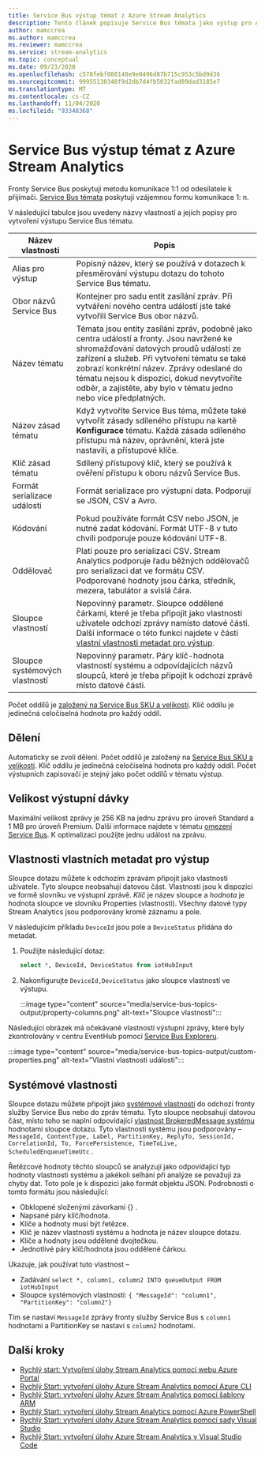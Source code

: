 ```yaml
---
title: Service Bus výstup témat z Azure Stream Analytics
description: Tento článek popisuje Service Bus témata jako výstup pro Azure Stream Analytics.
author: mamccrea
ms.author: mamccrea
ms.reviewer: mamccrea
ms.service: stream-analytics
ms.topic: conceptual
ms.date: 09/23/2020
ms.openlocfilehash: c578febf088148e9e0496d87b715c953c5bd9d36
ms.sourcegitcommit: 99955130348f9d2db7d4fb5032fad89dad3185e7
ms.translationtype: MT
ms.contentlocale: cs-CZ
ms.lasthandoff: 11/04/2020
ms.locfileid: "93348368"
---
```

# <a name="service-bus-topics-output-from-azure-stream-analytics"></a>Service Bus výstup témat z Azure Stream Analytics

Fronty Service Bus poskytují metodu komunikace 1:1 od odesílatele k přijímači. [Service Bus témata](/previous-versions/azure/hh367516(v=azure.100)) poskytují vzájemnou formu komunikace 1: n.

V následující tabulce jsou uvedeny názvy vlastností a jejich popisy pro vytvoření výstupu Service Bus tématu.

| Název vlastnosti | Popis |
| --- | --- |
| Alias pro výstup |Popisný název, který se používá v dotazech k přesměrování výstupu dotazu do tohoto Service Bus tématu. |
| Obor názvů Service Bus |Kontejner pro sadu entit zasílání zpráv. Při vytváření nového centra událostí jste také vytvořili Service Bus obor názvů. |
| Název tématu |Témata jsou entity zasílání zpráv, podobně jako centra událostí a fronty. Jsou navržené ke shromažďování datových proudů událostí ze zařízení a služeb. Při vytvoření tématu se také zobrazí konkrétní název. Zprávy odeslané do tématu nejsou k dispozici, dokud nevytvoříte odběr, a zajistěte, aby bylo v tématu jedno nebo více předplatných. |
| Název zásad tématu |Když vytvoříte Service Bus téma, můžete také vytvořit zásady sdíleného přístupu na kartě **Konfigurace** tématu. Každá zásada sdíleného přístupu má název, oprávnění, která jste nastavili, a přístupové klíče. |
| Klíč zásad tématu |Sdílený přístupový klíč, který se používá k ověření přístupu k oboru názvů Service Bus. |
| Formát serializace události |Formát serializace pro výstupní data. Podporují se JSON, CSV a Avro. |
| Kódování |Pokud používáte formát CSV nebo JSON, je nutné zadat kódování. Formát UTF-8 v tuto chvíli podporuje pouze kódování UTF-8. |
| Oddělovač |Platí pouze pro serializaci CSV. Stream Analytics podporuje řadu běžných oddělovačů pro serializaci dat ve formátu CSV. Podporované hodnoty jsou čárka, středník, mezera, tabulátor a svislá čára. |
| Sloupce vlastností | Nepovinný parametr. Sloupce oddělené čárkami, které je třeba připojit jako vlastnosti uživatele odchozí zprávy namísto datové části. Další informace o této funkci najdete v části [vlastní vlastnosti metadat pro výstup](#custom-metadata-properties-for-output). |
| Sloupce systémových vlastností | Nepovinný parametr. Páry klíč-hodnota vlastností systému a odpovídajících názvů sloupců, které je třeba připojit k odchozí zprávě místo datové části. |

Počet oddílů je [založený na Service Bus SKU a velikosti](../service-bus-messaging/service-bus-partitioning.md). Klíč oddílu je jedinečná celočíselná hodnota pro každý oddíl.

## <a name="partitioning"></a>Dělení

Automaticky se zvolí dělení. Počet oddílů je založený na [Service Bus SKU a velikosti](../service-bus-messaging/service-bus-partitioning.md). Klíč oddílu je jedinečná celočíselná hodnota pro každý oddíl. Počet výstupních zapisovačí je stejný jako počet oddílů v tématu výstup.

## <a name="output-batch-size"></a>Velikost výstupní dávky

Maximální velikost zprávy je 256 KB na jednu zprávu pro úroveň Standard a 1 MB pro úroveň Premium. Další informace najdete v tématu [omezení Service Bus](../service-bus-messaging/service-bus-quotas.md). K optimalizaci použijte jednu událost na zprávu.

## <a name="custom-metadata-properties-for-output"></a>Vlastnosti vlastních metadat pro výstup

Sloupce dotazu můžete k odchozím zprávám připojit jako vlastnosti uživatele. Tyto sloupce neobsahují datovou část. Vlastnosti jsou k dispozici ve formě slovníku ve výstupní zprávě. *Klíč* je název sloupce a *hodnota* je hodnota sloupce ve slovníku Properties (vlastnosti). Všechny datové typy Stream Analytics jsou podporovány kromě záznamu a pole.

V následujícím příkladu `DeviceId` jsou pole a `DeviceStatus` přidána do metadat.

1. Použijte následující dotaz:

   ```sql
   select *, DeviceId, DeviceStatus from iotHubInput
   ```

1. Nakonfigurujte `DeviceId,DeviceStatus` jako sloupce vlastností ve výstupu.

   :::image type="content" source="media/service-bus-topics-output/property-columns.png" alt-text="Sloupce vlastností":::

Následující obrázek má očekávané vlastnosti výstupní zprávy, které byly zkontrolovány v centru EventHub pomocí [Service Bus Exploreru](https://github.com/paolosalvatori/ServiceBusExplorer).

:::image type="content" source="media/service-bus-topics-output/custom-properties.png" alt-text="Vlastní vlastnosti události":::

## <a name="system-properties"></a>Systémové vlastnosti

Sloupce dotazu můžete připojit jako [systémové vlastnosti](/dotnet/api/microsoft.servicebus.messaging.brokeredmessage?view=azure-dotnet&preserve-view=true#properties) do odchozí fronty služby Service Bus nebo do zpráv tématu. Tyto sloupce neobsahují datovou část, místo toho se naplní odpovídající [vlastnost BrokeredMessage systému](/dotnet/api/microsoft.servicebus.messaging.brokeredmessage?view=azure-dotnet&preserve-view=true#properties) hodnotami sloupce dotazu.
Tyto vlastnosti systému jsou podporovány – `MessageId, ContentType, Label, PartitionKey, ReplyTo, SessionId, CorrelationId, To, ForcePersistence, TimeToLive, ScheduledEnqueueTimeUtc` .

Řetězcové hodnoty těchto sloupců se analyzují jako odpovídající typ hodnoty vlastnosti systému a jakékoli selhání při analýze se považují za chyby dat.
Toto pole je k dispozici jako formát objektu JSON. Podrobnosti o tomto formátu jsou následující:

* Obklopené složenými závorkami {} .
* Napsané páry klíč/hodnota.
* Klíče a hodnoty musí být řetězce.
* Klíč je název vlastnosti systému a hodnota je název sloupce dotazu.
* Klíče a hodnoty jsou oddělené dvojtečkou.
* Jednotlivé páry klíč/hodnota jsou oddělené čárkou.

Ukazuje, jak používat tuto vlastnost –

* Zadávání `select *, column1, column2 INTO queueOutput FROM iotHubInput`
* Sloupce systémových vlastností: `{ "MessageId": "column1", "PartitionKey": "column2"}`

Tím se nastaví `MessageId` zprávy fronty služby Service Bus s `column1` hodnotami a PartitionKey se nastaví s `column2` hodnotami.

## <a name="next-steps"></a>Další kroky

* [Rychlý start: Vytvoření úlohy Stream Analytics pomocí webu Azure Portal](stream-analytics-quick-create-portal.md)
* [Rychlý Start: vytvoření úlohy Azure Stream Analytics pomocí Azure CLI](quick-create-azure-cli.md)
* [Rychlý Start: vytvoření úlohy Azure Stream Analytics pomocí šablony ARM](quick-create-azure-resource-manager.md)
* [Rychlý Start: vytvoření úlohy Stream Analytics pomocí Azure PowerShell](stream-analytics-quick-create-powershell.md)
* [Rychlý Start: vytvoření úlohy Azure Stream Analytics pomocí sady Visual Studio](stream-analytics-quick-create-vs.md)
* [Rychlý Start: vytvoření úlohy Azure Stream Analytics v Visual Studio Code](quick-create-visual-studio-code.md)